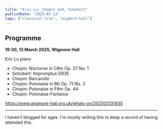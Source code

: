```yaml
---
title: "Eric Lu: Chopin and, Schubert"
publishDate: "2025-03-13"
tags: ["classical-live", "wigmore-hall"]
---
```


## Programme

**19:30, 13 March 2025, Wigmore Hall**

Eric Lu piano

- Chopin: Nocturne in C#m Op. 27 No. 1
- Schubert: Impromptus D935
- Chopin: Barcarolle
- Chopin: Polonaise in Bb Op. 71 No. 2
- Chopin: Polonaise in F#m Op. 44
- Chopin: Polonaise-Fantaisie

https://www.wigmore-hall.org.uk/whats-on/202503131930

-----

I haven't blogged for ages.
I'm mostly writing this to keep a record of having attended this.
